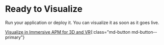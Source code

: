 # Ready to Visualize

Run your application or deploy it. You can visualize it as soon as it goes live.

[Visualize in Immersive APM for 3D and VR](../../../Analysis-and-Visualization/3D-and-VR/index.md){:class="md-button md-button--primary"}